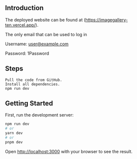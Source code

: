 ## Introduction
The deployed website can be found at (https://imagegallery-ten.vercel.app/). 


The only email that can be used to log in 

Username: user@example.com

Password: 1Password

## Steps

```
Pull the code from GitHub.
Install all dependencies.
npm run dev
```

## Getting Started

First, run the development server:

```bash
npm run dev
# or
yarn dev
# or
pnpm dev
```


Open [http://localhost:3000](http://localhost:3000) with your browser to see the result.


